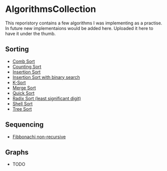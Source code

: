 # AlgorithmsCollection

This reporistory contains a few algorithms I was implementing as a practise. In future new implementaions would be added here.
Uploaded it here to have it under the thumb.

## Sorting
  * [Comb Sort](https://github.com/vformanyuk/AlgorithmsCollection/blob/master/Algorithms/Sort/CombSort.cs)
  * [Counting Sort](https://github.com/vformanyuk/AlgorithmsCollection/blob/master/Algorithms/Sort/CountingSort.cs)
  * [Insertion Sort](https://github.com/vformanyuk/AlgorithmsCollection/blob/master/Algorithms/Sort/InsertionSort.cs)
  * [Insertion Sort with binary search](https://github.com/vformanyuk/AlgorithmsCollection/blob/master/Algorithms/Sort/InsertionSortWithBinarySearch.cs)
  * [K-Sort](https://github.com/vformanyuk/AlgorithmsCollection/blob/master/Algorithms/Sort/KSort.cs)
  * [Merge Sort](https://github.com/vformanyuk/AlgorithmsCollection/blob/master/Algorithms/Sort/MergeSort.cs)
  * [Quick Sort](https://github.com/vformanyuk/AlgorithmsCollection/blob/master/Algorithms/Sort/QuickSort.cs)
  * [Radix Sort (least significant digit)](https://github.com/vformanyuk/AlgorithmsCollection/blob/master/Algorithms/Sort/RadixSort.cs)
  * [Shell Sort](https://github.com/vformanyuk/AlgorithmsCollection/blob/master/Algorithms/Sort/ShellSort.cs)
  * [Tree Sort](https://github.com/vformanyuk/AlgorithmsCollection/blob/master/Algorithms/Sort/TreeSort.cs)
## Sequencing
  * [Fibbonachi non-recursive](https://github.com/vformanyuk/AlgorithmsCollection/blob/master/Algorithms/Sequences/Fibb.cs)
## Graphs
  * TODO
